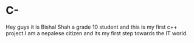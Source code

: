 # C-
Hey guys it is Bishal Shah a grade 10 student and this is my first c++ project.I am a nepalese citizen and its my first step towards the IT world.

